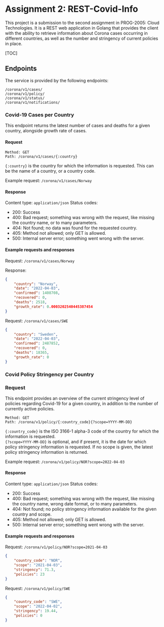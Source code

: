 # Assignment 2: REST-Covid-Info

This project is a submission to the second assignment in PROG-2005: Cloud Technologies. 
It is a REST web application in Golang that provides the client with the ability to retrieve information 
about Corona cases occurring in different countries, as well as the number and stringency of current policies in place.

[TOC]

## Endpoints

The service is provided by the following endpoints:
```
/corona/v1/cases/
/corona/v1/policy/
/corona/v1/status/
/corona/v1/notifications/
```

### Covid-19 Cases per Country

This endpoint returns the latest number of cases and deaths for a given country, alongside growth rate of cases.

#### Request

```
Method: GET
Path: /corona/v1/cases/{:country}
```
```{:country}``` is the country for which the information is requested. 
This can be the name of a country, or a country code.

Example request: ```/corona/v1/cases/Norway```

#### Response

Content type: ```application/json```
Status codes:
- 200: Success
- 400: Bad request; something was wrong with the request, like missing the country name, or to many parameters.
- 404: Not found; no data was found for the requested country.
- 405: Method not allowed; only GET is allowed.
- 500: Internal server error; something went wrong with the server.

#### Example requests and responses

Request: ```/corona/v1/cases/Norway```

Response:
```json
{
    "country": "Norway",
    "date": "2022-04-03",
    "confirmed": 1408708,
    "recovered": 0,
    "deaths": 2518,
    "growth_rate": 0.0003202540445387454
}
```

Request: ```/corona/v1/cases/SWE```
```json
{
    "country": "Sweden",
    "date": "2022-04-03",
    "confirmed": 2487852,
    "recovered": 0,
    "deaths": 18365,
    "growth_rate": 0
}
```

### Covid Policy Stringency per Country

### Request

This endpoint provides an overview of the current stringency level of policies regarding Covid-19 for a given country, 
in addition to the number of currently active policies.

```
Method: GET
Path: /corona/v1/policy/{:country_code}{?scope=YYYY-MM-DD}
```

```{:country_code}``` is the ISO 3166-1 alpha-3 code of the country for which the information is requested.  
```{?scope=YYYY-MM-DD}``` is optional, and if present, it is the date for which policy stringency information is 
requested. If no scope is given, the latest policy stringency information is returned.

Example request: ```/corona/v1/policy/NOR?scope=2022-04-03```

#### Response

Content type: ```application/json```
Status codes:
- 200: Success
- 400: Bad request; something was wrong with the request, like missing the country name, wrong date format, or to many parameters.
- 404: Not found; no policy stringency information available for the given country and scope.
- 405: Method not allowed; only GET is allowed.
- 500: Internal server error; something went wrong with the server.

#### Example requests and responses

Request: ```/corona/v1/policy/NOR?scope=2021-04-03```
```json
{
    "country_code": "NOR",
    "scope": "2021-04-03",
    "stringency": 71.3,
    "policies": 23
}
```

Request: ```/corona/v1/policy/SWE```
```json
{
    "country_code": "SWE",
    "scope": "2022-04-02",
    "stringency": 19.44,
    "policies": 0
}
```

